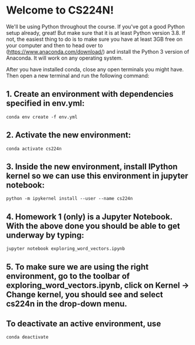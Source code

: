# Welcome to CS224N!

We'll be using Python throughout the course. If you've got a good Python setup already, great! But make sure that it is at least Python version 3.8. If not, the easiest thing to do is to make sure you have at least 3GB free on your computer and then to head over to (https://www.anaconda.com/download/) and install the Python 3 version of Anaconda. It will work on any operating system.

After you have installed conda, close any open terminals you might have. Then open a new terminal and run the following command:

## 1. Create an environment with dependencies specified in env.yml:

    conda env create -f env.yml

## 2. Activate the new environment:

    conda activate cs224n

## 3. Inside the new environment, install IPython kernel so we can use this environment in jupyter notebook:

    python -m ipykernel install --user --name cs224n

## 4. Homework 1 (only) is a Jupyter Notebook. With the above done you should be able to get underway by typing:

    jupyter notebook exploring_word_vectors.ipynb

## 5. To make sure we are using the right environment, go to the toolbar of exploring_word_vectors.ipynb, click on Kernel -> Change kernel, you should see and select cs224n in the drop-down menu.

## To deactivate an active environment, use

    conda deactivate
